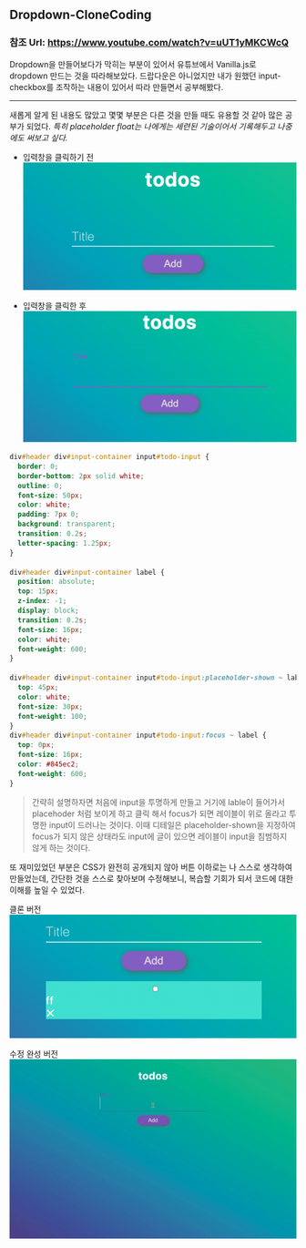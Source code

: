 ## Dropdown-CloneCoding

### 참조 Url: https://www.youtube.com/watch?v=uUT1yMKCWcQ

Dropdown을 만들어보다가 막히는 부분이 있어서 유튜브에서 Vanilla.js로 dropdown 만드는 것을 따라해보았다.
드랍다운은 아니었지만 내가 원했던 input-checkbox를 조작하는 내용이 있어서 따라 만들면서 공부해봤다.

---

새롭게 알게 된 내용도 많았고 몇몇 부분은 다른 것을 만들 때도 유용할 것 같아 많은 공부가 되었다.
_특히 placeholder float는 나에게는 세련된 기술이어서 기록해두고 나중에도 써보고 싶다._

- 입력창을 클릭하기 전
  ![img](../images/before-float.png)

- 입력창을 클릭한 후
  ![img](../images/after-float.png)

```css
div#header div#input-container input#todo-input {
  border: 0;
  border-bottom: 2px solid white;
  outline: 0;
  font-size: 50px;
  color: white;
  padding: 7px 0;
  background: transparent;
  transition: 0.2s;
  letter-spacing: 1.25px;
}

div#header div#input-container label {
  position: absolute;
  top: 15px;
  z-index: -1;
  display: block;
  transition: 0.2s;
  font-size: 16px;
  color: white;
  font-weight: 600;
}

div#header div#input-container input#todo-input:placeholder-shown ~ label {
  top: 45px;
  color: white;
  font-size: 30px;
  font-weight: 100;
}
div#header div#input-container input#todo-input:focus ~ label {
  top: 0px;
  font-size: 16px;
  color: #845ec2;
  font-weight: 600;
}
```

> 간략히 설명하자면 처음에 input을 투명하게 만들고 거기에 lable이 들어가서 placehoder 처럼 보이게 하고 클릭 해서 focus가 되면 레이블이 위로 올라고 투명한 input이 드러나는 것이다. 이때 디테일은 placeholder-shown을 지정하여 focus가 되지 않은 상태라도 input에 글이 있으면 레이블이 input을 침범하지 않게 하는 것이다.

또 재미있었던 부분은 CSS가 완전히 공개되지 않아 버튼 이하로는 나 스스로 생각하여 만들었는데, 간단한 것을 스스로 찾아보며 수정해보니, 복습할 기회가 되서 코드에 대한 이해를 높일 수 있었다.

클론 버전
![img](../images/clone1-list.png)

수정 완성 버전
![gif](../images/placeholder-float.gif)
